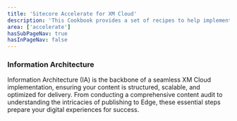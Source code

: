 ```yaml
---
title: 'Sitecore Accelerate for XM Cloud'
description: 'This Cookbook provides a set of recipes to help implementing XM Cloud through setup, configuration and implemenation.'
area: ['accelerate']
hasSubPageNav: true
hasInPageNav: false
---
```


### Information Architecture

Information Architecture (IA) is the backbone of a seamless XM Cloud implementation, ensuring your content is structured, scalable, and optimized for delivery. From conducting a comprehensive content audit to understanding the intricacies of publishing to Edge, these essential steps prepare your digital experiences for success. 